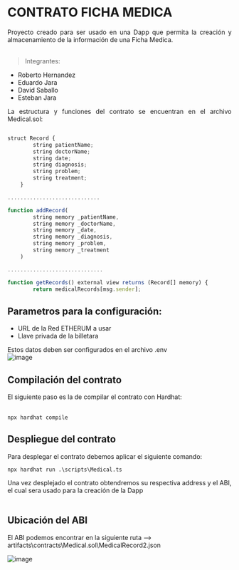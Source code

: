 # CONTRATO FICHA MEDICA  
<div align='justify'>
Proyecto creado para ser usado en una Dapp que permita la creación y almacenamiento de la información de una Ficha Medica.<br><br>
  
> Integrantes:<br> 
* Roberto Hernandez<br>
* Eduardo Jara<br>
* David Saballo<br>
* Esteban Jara<br>

La estructura y funciones del contrato se encuentran en el archivo Medical.sol:
</div>

```javascript

struct Record {
        string patientName;
        string doctorName;
        string date;
        string diagnosis;
        string problem;
        string treatment;
    }

.............................

function addRecord(
        string memory _patientName,
        string memory _doctorName,
        string memory _date,
        string memory _diagnosis,
        string memory _problem,
        string memory _treatment
    )

..............................

function getRecords() external view returns (Record[] memory) {
        return medicalRecords[msg.sender];
```

## Parametros para la configuración:<br>

* URL de la Red ETHERUM a usar<br>
* Llave privada de la billetara<br>

Estos datos deben ser configurados en el archivo .env <br>
![image](https://github.com/ejaraU/contrato_medico/assets/143906202/007d5e6f-c0c2-4d7c-ab08-ffc33318ee54)

## Compilación del contrato

El siguiente paso es la de compilar el contrato con Hardhat: <br><br>
```
npx hardhat compile
```
## Despliegue del contrato

Para desplegar el contrato debemos aplicar el siguiente comando:

```
npx hardhat run .\scripts\Medical.ts
```

Una vez desplejado el contrato obtendremos su respectiva address y el ABI, el cual sera usado para la creación de la Dapp <br><br>

## Ubicación del ABI

El ABI podemos encontrar en la siguiente ruta --> artifacts\contracts\Medical.sol\MedicalRecord2.json <br>

![image](https://github.com/ejaraU/contrato_medico/assets/143906202/25335249-de42-4b12-ad14-f1d78c6774ab)



